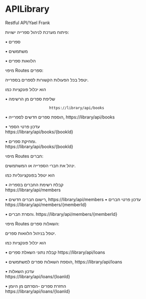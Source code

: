 # APILibrary
Restful API/Yael Frank

פיתוח מערכת לניהול ספרייה
ישויות:

•	ספרים

•	משתמשים

•	הלוואות ספרים

מיפוי Routes  ספרים: 

יטפל בכל הפעולות הקשורות לספרים בספרייה. 


הוא יכלול פונקציות כמו 

•	שליפת ספרים מן הרשימה 

                        https://library/api/books


•	הוספת ספרים חדשים לספרייה,
                  https://library/api/books
   
•	עדכון פרטי הספר   
                    https://library/api/books/{bookId}
 
•	ומחיקת ספרים.  
                        https://library/api/books/{bookId}
 


מיפוי Routes חברים: 

ינהל את חברי הספרייה או המשתמשים. 

הוא יטפל בפונקציונליות כמו 

•	קבלת רשימת החברים בספריה   
             https://library/api/members


•	רישום חברים חדשים,                             https://library/api/members
•	עדכון פרטי חברים    
          https://library/api/members/{memberId}

•	והסרת חברים. 
https://library/api/members/{memberId}
                         


מיפוי Routes  השאלות ספרים:

יטפל בניהול הלוואות ספרים. 

הוא יכלול פונקציות כמו 

•	קבלת נתוני השאלת ספרים 
https://library/api/loans
                                      
•	הוספת השאלות ספרים למשתמשים,
                https://library/api/loans

•	עדכון השאלות          
                       https://library/api/loans/{loanId}
 
•	החזרת ספרים -הסרתם מן היומן         
https://library/api/loans/{loanId}
